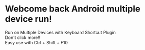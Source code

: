 # Webcome back Android multiple device run!

Run on Multiple Devices with Keyboard Shortcut Plugin  
Don't click more!!  
Easy use with Ctrl + Shift + F10  
